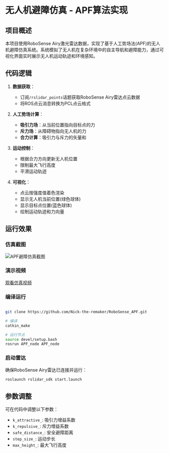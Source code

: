 # 无人机避障仿真 - APF算法实现

## 项目概述

本项目使用RoboSense Airy激光雷达数据，实现了基于人工势场法(APF)的无人机避障仿真系统。系统模拟了无人机在复杂环境中的自主导航和避障能力，通过可视化界面实时展示无人机运动轨迹和环境感知。

## 代码逻辑

1. **数据获取**：
   - 订阅`/rslidar_points`话题获取RoboSense Airy雷达点云数据
   - 将ROS点云消息转换为PCL点云格式

2. **人工势场计算**：
   - **吸引力场**：从当前位置指向目标点的力
   - **斥力场**：从障碍物指向无人机的力
   - **合力计算**：吸引力与斥力的矢量和

3. **运动控制**：
   - 根据合力方向更新无人机位置
   - 限制最大飞行高度
   - 平滑运动轨迹

4. **可视化**：
   - 点云按强度值着色渲染
   - 显示无人机当前位置(绿色球体)
   - 显示目标点位置(蓝色球体)
   - 绘制运动轨迹和力向量

## 运行效果

### 仿真截图
![APF避障仿真截图](apf_simulation.png)

### 演示视频
[观看仿真视频](apf_simulation.mp4)

### 编译运行

```bash

git clone https://github.com/Nick-the-remaker/RoboSense_APF.git

# 编译
catkin_make

# 运行节点
source devel/setup.bash
rosrun APF_node APF_node
```

### 启动雷达

确保RoboSense Airy雷达已连接并运行：
```bash
roslaunch rslidar_sdk start.launch
```

## 参数调整

可在代码中调整以下参数：
- `k_attractive_`: 吸引力增益系数
- `k_repulsive_`: 斥力增益系数
- `safe_distance_`: 安全避障距离
- `step_size_`: 运动步长
- `max_height_`: 最大飞行高度
